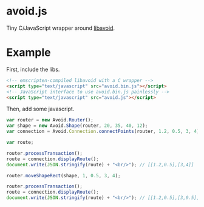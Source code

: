 avoid.js
========

Tiny C/JavaScript wrapper around [libavoid](https://github.com/mjwybrow/adaptagrams/tree/master/cola/libavoid).

Example
=======
First, include the libs.
```html
<!-- emscripten-compiled libavoid with a C wrapper -->
<script type="text/javascript" src="avoid.bin.js"></script>
<!-- JavaScript interface to use avoid.bin.js painlessly -->
<script type="text/javascript" src="avoid.js"></script>
```

Then, add some javascript.
```javascript
var router = new Avoid.Router();
var shape = new Avoid.Shape(router, 20, 35, 40, 12);
var connection = Avoid.Connection.connectPoints(router, 1.2, 0.5, 3, 4);

var route;

router.processTransaction();
route = connection.displayRoute();
document.write(JSON.stringify(route) + "<br/>"); // [[1.2,0.5],[3,4]]

router.moveShapeRect(shape, 1, 0.5, 3, 4);

router.processTransaction();
route = connection.displayRoute();
document.write(JSON.stringify(route) + "<br/>"); // [[1.2,0.5],[3,0.5],[3,4]]
```
